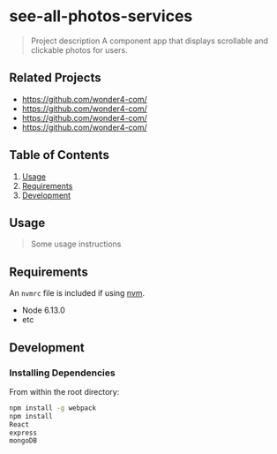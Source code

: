 # see-all-photos-services


> Project description
A component app that displays scrollable and clickable photos for users. 

## Related Projects

  - https://github.com/wonder4-com/
  - https://github.com/wonder4-com/
  - https://github.com/wonder4-com/
  - https://github.com/wonder4-com/
  

## Table of Contents

1. [Usage](#Usage)
1. [Requirements](#requirements)
1. [Development](#development)

## Usage

> Some usage instructions


## Requirements

An `nvmrc` file is included if using [nvm](https://github.com/creationix/nvm).

- Node 6.13.0
- etc

## Development

### Installing Dependencies

From within the root directory:

```sh
npm install -g webpack
npm install
React
express
mongoDB
```

